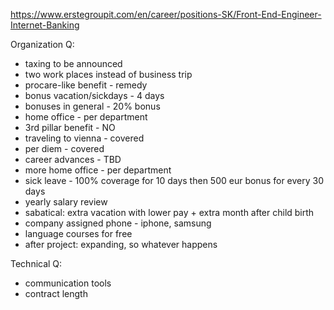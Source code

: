 https://www.erstegroupit.com/en/career/positions-SK/Front-End-Engineer-Internet-Banking

Organization Q:
- taxing to be announced
- two work places instead of business trip
- procare-like benefit - remedy
- bonus vacation/sickdays - 4 days
- bonuses in general - 20% bonus
- home office - per department
- 3rd pillar benefit - NO
- traveling to vienna - covered
- per diem - covered
- career advances - TBD
- more home office - per department
- sick leave - 100% coverage for 10 days then 500 eur bonus for every 30 days
- yearly salary review
- sabatical: extra vacation with lower pay + extra month after child birth
- company assigned phone - iphone, samsung
- language courses for free
- after project: expanding, so whatever happens

Technical Q:
- communication tools
- contract length

